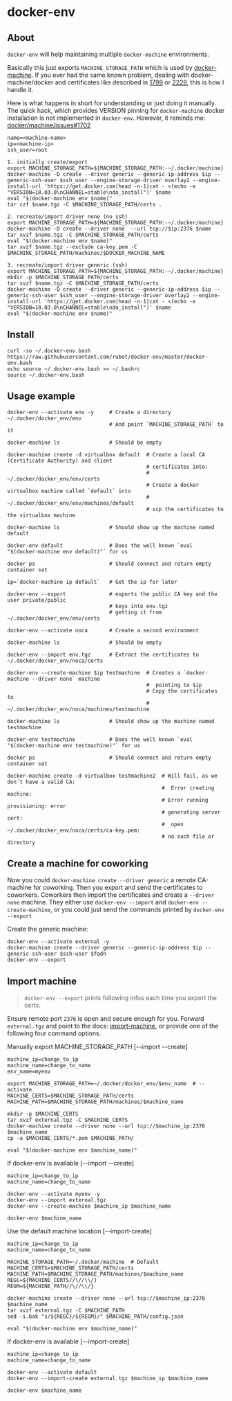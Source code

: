 # docker-env

## About

`docker-env` will help maintaining multiple `docker-machine` environments.

Basically this just exports `MACHINE_STORAGE_PATH` which is used by [docker-machine](https://docs.docker.com/machine/install-machine/).
If you ever had the same known problem, dealing with docker-machine/docker and certificates like described in [1799](https://github.com/docker/machine/issues/1799) or [2229](https://github.com/docker/machine/issues/2229), this is how I handle it.

Here is what happens in short for understanding or just doing it manually.
The quick hack, which provides VERSION pinning for `docker-machine` docker installation is not implemented in `docker-env`.
However, it reminds me: [docker/machine/issues#1702](https://github.com/docker/machine/issues/1702#issuecomment-379038023)

    name=<machine-name>
    ip=<machine-ip>
    ssh_user=root

    1. initially create/export
    export MACHINE_STORAGE_PATH=${MACHINE_STORAGE_PATH:-~/.docker/machine}
    docker-machine -D create --driver generic --generic-ip-address $ip --generic-ssh-user $ssh_user --engine-storage-driver overlay2 --engine-install-url 'https://get.docker.com|head -n-1|cat - <(echo -e "VERSION=18.03.0\nCHANNEL=stable\ndo_install")' $name
    eval "$(docker-machine env $name)"
    tar czf $name.tgz -C $MACHINE_STORAGE_PATH/certs .

    2. recreate/import driver none (no ssh)
    export MACHINE_STORAGE_PATH=${MACHINE_STORAGE_PATH:-~/.docker/machine}
    docker-machine -D create --driver none  --url tcp://$ip:2376 $name
    tar xvzf $name.tgz -C $MACHINE_STORAGE_PATH/certs
    eval "$(docker-machine env $name)"
    tar xvzf $name.tgz --exclude ca-key.pem -C $MACHINE_STORAGE_PATH/machines/$DOCKER_MACHINE_NAME

    3. recreate/import driver generic (ssh)
    export MACHINE_STORAGE_PATH=${MACHINE_STORAGE_PATH:-~/.docker/machine}
    mkdir -p $MACHINE_STORAGE_PATH/certs
    tar xvzf $name.tgz -C $MACHINE_STORAGE_PATH/certs
    docker-machine -D create --driver generic --generic-ip-address $ip --generic-ssh-user $ssh_user --engine-storage-driver overlay2 --engine-install-url 'https://get.docker.com|head -n-1|cat - <(echo -e "VERSION=18.03.0\nCHANNEL=stable\ndo_install")' $name
    eval "$(docker-machine env $name)"

## Install

    curl -so ~/.docker-env.bash https://raw.githubusercontent.com/rubot/docker-env/master/docker-env.bash
    echo source ~/.docker-env.bash >> ~/.bashrc
    source ~/.docker-env.bash

## Usage example

    docker-env --activate env -y     # Create a directory ~/.docker/docker_env/env
                                     # And point `MACHINE_STORAGE_PATH` to it

    docker-machine ls                # Should be empty

    docker-machine create -d virtualbox default  # Create a local CA (Certificate Authority) and client 
                                                 # certificates into:
                                                 #  ~/.docker/docker_env/env/certs
                                                 # Create a docker virtualbox machine called `default` into
                                                 #  ~/.docker/docker_env/env/machines/default
                                                 # scp the certificates to the virtualbox machine

    docker-machine ls                # Should show up the machine named default

    docker-env default               # Does the well known `eval "$(docker-machine env default)"` for us 

    docker ps                        # Should connect and return empty container set

    ip=`docker-machine ip default`   # Get the ip for later

    docker-env --export              # exports the public CA key and the user private/public 
                                     # keys into env.tgz
                                     # getting it from ~/.docker/docker_env/env/certs

    docker-env --activate noca       # Create a second environment
    
    docker-machine ls                # Should be empty
    
    docker-env --import env.tgz      # Extract the certificates to ~/.docker/docker_env/noca/certs
    
    docker-env --create-machine $ip testmachine  # Creates a `docker-machine --driver none` machine 
                                                 #  pointing to $ip
                                                 # Copy the certificates to
                                                 #  ~/.docker/docker_env/noca/machines/testmachine

    docker-machine ls                # Should show up the machine named testmachine

    docker-env testmachine           # Does the well known `eval "$(docker-machine env testmachine)"` for us 

    docker ps                        # Should connect and return empty container set

    docker-machine create -d virtualbox testmachine2  # Will fail, as we don´t have a valid CA:
                                                      #  Error creating machine: 
                                                      # Error running provisioning: error 
                                                      # generating server cert: 
                                                      #  open ~/.docker/docker_env/noca/certs/ca-key.pem: 
                                                      # no such file or directory

## Create a machine for coworking

Now you could `docker-machine create --driver generic` a remote CA-machine for coworking. 
Then you export and send the certificates to coworkers.
Coworkers then import the certificates and create a `--driver none` machine.
They either use `docker-env --import` and `docker-env --create-machine`, or you could 
just send the commands printed by `docker-env --export`

Create the generic machine:

    docker-env --activate external -y
    docker-machine create --driver generic --generic-ip-address $ip --generic-ssh-user $ssh-user $fqdn
    docker-env --export

## Import machine

> `docker-env --export` prints following infos each time you export the certs.

Ensure remote port `2376` is open and secure enough for you.
Forward `external.tgz` and point to the docs: [import-machine](https://github.com/rubot/docker-env#import-machine),
or provide one of the following four command options.

Manually export MACHINE_STORAGE_PATH [--import --create]

    machine_ip=change_to_ip
    machine_name=change_to_name
    env_name=myenv

    export MACHINE_STORAGE_PATH=~/.docker/docker_env/$env_name  # --activate
    MACHINE_CERTS=$MACHINE_STORAGE_PATH/certs
    MACHINE_PATH=$MACHINE_STORAGE_PATH/machines/$machine_name

    mkdir -p $MACHINE_CERTS
    tar xvzf external.tgz -C $MACHINE_CERTS
    docker-machine create --driver none --url tcp://$machine_ip:2376 $machine_name
    cp -a $MACHINE_CERTS/*.pem $MACHINE_PATH/

    eval "$(docker-machine env $machine_name)"

If docker-env is available [--import --create]

    machine_ip=change_to_ip
    machine_name=change_to_name

    docker-env --activate myenv -y
    docker-env --import external.tgz
    docker-env --create-machine $machine_ip $machine_name

    docker-env $machine_name

Use the default machine location [--import-create]

    machine_ip=change_to_ip
    machine_name=change_to_name

    MACHINE_STORAGE_PATH=~/.docker/machine  # Default
    MACHINE_CERTS=$MACHINE_STORAGE_PATH/certs
    MACHINE_PATH=$MACHINE_STORAGE_PATH/machines/$machine_name
    REGC=${MACHINE_CERTS//\//\\/}
    REGM=${MACHINE_PATH//\//\\/}

    docker-machine create --driver none --url tcp://$machine_ip:2376 $machine_name
    tar xvzf external.tgz -C $MACHINE_PATH
    sed -i.bak "s/${REGC}/${REGM}/" $MACHINE_PATH/config.json

    eval "$(docker-machine env $machine_name)"

If docker-env is available [--import-create]

    machine_ip=change_to_ip
    machine_name=change_to_name

    docker-env --activate default
    docker-env --import-create external.tgz $machine_ip $machine_name

    docker-env $machine_name
